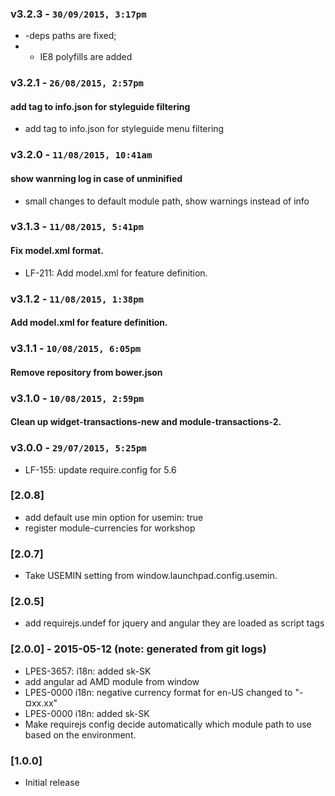 ### v3.2.3 - `30/09/2015, 3:17pm`
* -deps paths are fixed;  
* - IE8 polyfills are added  

### v3.2.1 - `26/08/2015, 2:57pm`
#### add tag to info.json for styleguide filtering  
* add tag to info.json for styleguide menu filtering  


### v3.2.0 - `11/08/2015, 10:41am`
#### show wanrning log in case of unminified  
* small changes to default module path, show warnings instead of info  

### v3.1.3 - `11/08/2015, 5:41pm`
#### Fix model.xml format.  
* LF-211: Add model.xml for feature definition.  

### v3.1.2 - `11/08/2015, 1:38pm`
#### Add model.xml for feature definition.  

### v3.1.1 - `10/08/2015, 6:05pm`
#### Remove repository from bower.json  


### v3.1.0 - `10/08/2015, 2:59pm`
#### Clean up widget-transactions-new and module-transactions-2.  


### v3.0.0 - `29/07/2015, 5:25pm`
- LF-155: update require.config for 5.6

### [2.0.8] 
- add default use min option for usemin: true
- register module-currencies for workshop

### [2.0.7] 
- Take USEMIN setting from window.launchpad.config.usemin.

### [2.0.5]
- add requirejs.undef for jquery and angular they are loaded as script tags

### [2.0.0] - 2015-05-12 (note: generated from git logs)
- LPES-3657: i18n: added sk-SK
- add angular ad AMD module from window
- LPES-0000 i18n: negative currency format for en-US changed to "-¤xx.xx"
- LPES-0000 i18n: added sk-SK
- Make requirejs config decide automatically which module path to use based on the environment.

### [1.0.0]
* Initial release

